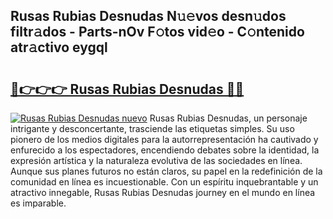 ## Rusas Rubias Desnudas N𝚞𝚎vos desn𝚞dos filtr𝚊dos - Parts-nOv F𝚘tos vid𝚎o - C𝚘ntenido atr𝚊ctivo eygql

# <h2><a href="http://mb6ccsh.tromn.icu/?c=Rusas+Rubias+Desnudas">🔗👉👉👉 Rusas Rubias Desnudas 🔗🔗</a></h2>

[![Rusas Rubias Desnudas nuevo](https://i.imgur.com/pEAQMta.gif)](http://mb6ccsh.tromn.icu/?c=Rusas+Rubias+Desnudas)
Rusas Rubias Desnudas, un personaje intrigante y desconcertante, trasciende las etiquetas simples. Su uso pionero de los medios digitales para la autorrepresentación ha cautivado y enfurecido a los espectadores, encendiendo debates sobre la identidad, la expresión artística y la naturaleza evolutiva de las sociedades en línea. Aunque sus planes futuros no están claros, su papel en la redefinición de la comunidad en línea es incuestionable. Con un espíritu inquebrantable y un atractivo innegable, Rusas Rubias Desnudas journey en el mundo en línea es imparable.
